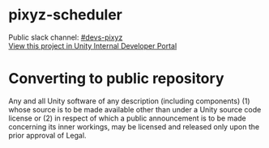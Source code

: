 # pixyz-scheduler
Public slack channel: [#devs-pixyz](https://unity.slack.com/messages/C031HKYE8MD/) <br/>
[View this project in Unity Internal Developer Portal](https://developer.portal.internal.unity.com/catalog/default/component/pixyz-scheduler) <br/>
# Converting to public repository
Any and all Unity software of any description (including components) (1) whose source is to be made available other than under a Unity source code license or (2) in respect of which a public announcement is to be made concerning its inner workings, may be licensed and released only upon the prior approval of Legal.

